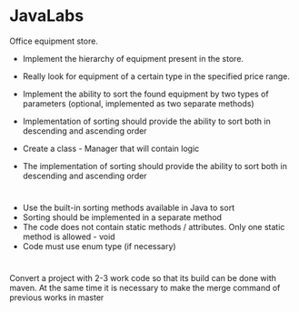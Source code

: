 # JavaLabs

Office equipment store.
- Implement the hierarchy of equipment present in the store.
- Really look for equipment of a certain type in the specified price range.
- Implement the ability to sort the found equipment by two types of parameters (optional, implemented as two separate methods)
- Implementation of sorting should provide the ability to sort both in descending and ascending order

- Create a class - Manager that will contain logic
- The implementation of sorting should provide the ability to sort both in descending and ascending order
#
- Use the built-in sorting methods available in Java to sort
- Sorting should be implemented in a separate method
- The code does not contain static methods / attributes. Only one static method is allowed - void
- Code must use enum type (if necessary)
#
Convert a project with 2-3 work code so that its build can be done with maven.
At the same time it is necessary to make the merge command of previous works in master
